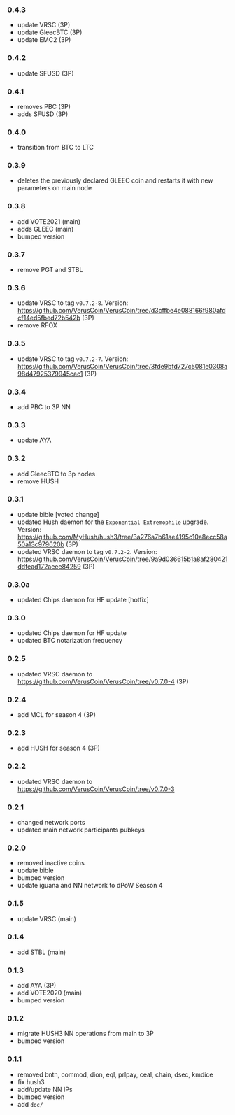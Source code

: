 ### 0.4.3

- update VRSC (3P)
- update GleecBTC (3P)
- update EMC2 (3P)

### 0.4.2

- update SFUSD (3P)

### 0.4.1

- removes PBC (3P)
- adds SFUSD (3P)

### 0.4.0

- transition from BTC to LTC

### 0.3.9

- deletes the previously declared GLEEC coin and restarts it with new parameters on main node

### 0.3.8

- add VOTE2021 (main)
- adds GLEEC (main)
- bumped version

### 0.3.7

- remove PGT and STBL

### 0.3.6

- update VRSC to tag `v0.7.2-8`. Version: https://github.com/VerusCoin/VerusCoin/tree/d3cffbe4e088166f980afdcf14ed5fbed72b542b (3P)
- remove RFOX

### 0.3.5

- update VRSC to tag `v0.7.2-7`. Version: https://github.com/VerusCoin/VerusCoin/tree/3fde9bfd727c5081e0308a98d47925379945cac1 (3P)

### 0.3.4

- add PBC to 3P NN

### 0.3.3

- update AYA

### 0.3.2

- add GleecBTC to 3p nodes
- remove HUSH

### 0.3.1

- update bible [voted change]
- updated Hush daemon for the `Exponential Extremophile` upgrade. Version: https://github.com/MyHush/hush3/tree/3a276a7b61ae4195c10a8ecc58a50a13c979620b (3P)
- updated VRSC daemon to tag `v0.7.2-2`. Version: https://github.com/VerusCoin/VerusCoin/tree/9a9d036615b1a8af280421ddfead172aeee84259 (3P)

### 0.3.0a

- updated Chips daemon for HF update [hotfix]

### 0.3.0

- updated Chips daemon for HF update
- updated BTC notarization frequency

### 0.2.5

- updated VRSC daemon to https://github.com/VerusCoin/VerusCoin/tree/v0.7.0-4 (3P)

### 0.2.4

- add MCL for season 4 (3P)

### 0.2.3

- add HUSH for season 4 (3P)

### 0.2.2

- updated VRSC daemon to https://github.com/VerusCoin/VerusCoin/tree/v0.7.0-3

### 0.2.1

- changed network ports
- updated main network participants pubkeys

### 0.2.0

- removed inactive coins
- update bible
- bumped version
- update iguana and NN network to dPoW Season 4

### 0.1.5

- update VRSC (main)

### 0.1.4

- add STBL (main)

### 0.1.3

- add AYA (3P)
- add VOTE2020 (main)
- bumped version

### 0.1.2

- migrate HUSH3 NN operations from main to 3P
- bumped version

### 0.1.1

- removed bntn, commod, dion, eql, prlpay, ceal, chain, dsec, kmdice
- fix hush3
- add/update NN IPs
- bumped version
- add `doc/`
